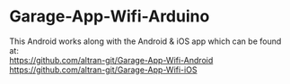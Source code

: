 # Garage-App-Wifi-Arduino
This Android works along with the Android & iOS app which can be found at:<br>
https://github.com/altran-git/Garage-App-Wifi-Android <br>
https://github.com/altran-git/Garage-App-Wifi-iOS

